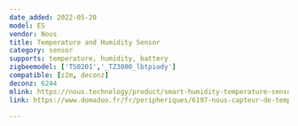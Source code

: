 ```yaml
---
date_added: 2022-05-20
model: E5
vendor: Nous
title: Temperature and Humidity Sensor
category: sensor
supports: temperature, humidity, battery
zigbeemodel: ['TS0201','_TZ3000_lbtpiody']
compatible: [z2m, deconz]
deconz: 6244
mlink: https://nous.technology/product/smart-humidity-temperature-sensor-nous-e5-zigbee.html
link: https://www.domadoo.fr/fr/peripheriques/6197-nous-capteur-de-temperature-et-humidite-zigbee-30-tuya-5907772033890.html

---
```

